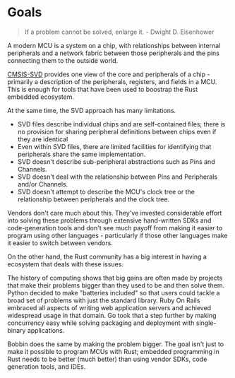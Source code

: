 # Goals

> If a problem cannot be solved, enlarge it. - Dwight D. Eisenhower

A modern MCU is a system on a chip, with relationships between internal peripherals and a
network fabric between those peripherals and the pins connecting them to the outside world.

[CMSIS-SVD](http://arm-software.github.io/CMSIS_5/SVD/html/index.html) provides one view
of the core and peripherals of a chip - primarily a description of the peripherals, registers,
and fields in a MCU. This is enough for tools that have been used to boostrap the Rust embedded
ecosystem.

At the same time, the SVD approach has many limitations.

- SVD files describe individual chips and are self-contained files; there is no provision for 
sharing peripheral definitions between chips even if they are identical
- Even within SVD files, there are limited facilities for identifying that peripherals share
the same implementation.
- SVD doesn't describe sub-peripheral abstractions such as Pins and Channels.
- SVD doesn't deal with the relationship between Pins and Peripherals and/or Channels.
- SVD doesn't attempt to describe the MCU's clock tree or the relationship between peripherals
and the clock tree.

Vendors don't care much about this. They've invested considerable effort into solving these
problems through extensive hand-written SDKs and code-generation tools and don't see much 
payoff from making it easier to program using other languages - particularly if those other
languages make it easier to switch between vendors.

On the other hand, the Rust community has a big interest in having a ecosystem that deals with
these issues.

The history of computing shows that big gains are often made by projects that make their 
problems bigger than they used to be and then solve them. Python decided to make "batteries 
included" so that users could tackle a broad set of problems with just the standard library. 
Ruby On Rails embraced all aspects of writing web application servers and achieved widespread
usage in that domain. Go took that a step further by making concurrency easy while solving 
packaging and deployment with single-binary applications.

Bobbin does the same by making the problem bigger. The goal isn't just to make it possible to
program MCUs with Rust; embedded programming in Rust needs to be better (much better) than 
using vendor SDKs, code generation tools, and IDEs.